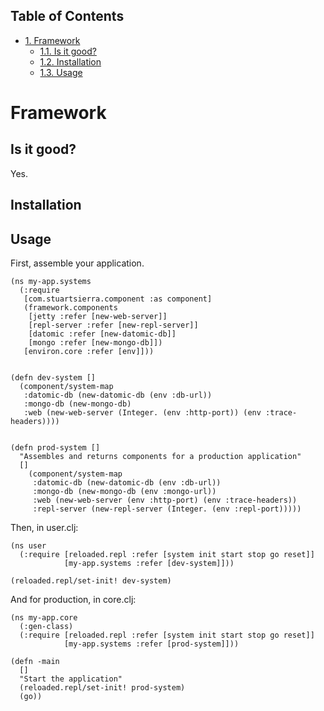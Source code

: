 <div id="table-of-contents">
<h2>Table of Contents</h2>
<div id="text-table-of-contents">
<ul>
<li><a href="#sec-1">1. Framework</a>
<ul>
<li><a href="#sec-1-1">1.1. Is it good?</a></li>
<li><a href="#sec-1-2">1.2. Installation</a></li>
<li><a href="#sec-1-3">1.3. Usage</a></li>
</ul>
</li>
</ul>
</div>
</div>

# Framework<a id="sec-1" name="sec-1"></a>

## Is it good?<a id="sec-1-1" name="sec-1-1"></a>

Yes.

## Installation<a id="sec-1-2" name="sec-1-2"></a>

## Usage<a id="sec-1-3" name="sec-1-3"></a>

First, assemble your application. 

    (ns my-app.systems
      (:require 
       [com.stuartsierra.component :as component]
       (framework.components 
        [jetty :refer [new-web-server]]
        [repl-server :refer [new-repl-server]]
        [datomic :refer [new-datomic-db]]
        [mongo :refer [new-mongo-db]])
       [environ.core :refer [env]]))
    
    
    (defn dev-system []
      (component/system-map
       :datomic-db (new-datomic-db (env :db-url))
       :mongo-db (new-mongo-db)
       :web (new-web-server (Integer. (env :http-port)) (env :trace-headers))))
    
    
    (defn prod-system []
      "Assembles and returns components for a production application"
      []
        (component/system-map
         :datomic-db (new-datomic-db (env :db-url))
         :mongo-db (new-mongo-db (env :mongo-url))
         :web (new-web-server (env :http-port) (env :trace-headers))
         :repl-server (new-repl-server (Integer. (env :repl-port)))))

Then, in user.clj:

    (ns user
      (:require [reloaded.repl :refer [system init start stop go reset]]
                [my-app.systems :refer [dev-system]]))
    
    (reloaded.repl/set-init! dev-system)

And for production, in core.clj:

    (ns my-app.core
      (:gen-class)
      (:require [reloaded.repl :refer [system init start stop go reset]]
                [my-app.systems :refer [prod-system]]))
    
    (defn -main 
      []
      "Start the application"
      (reloaded.repl/set-init! prod-system)
      (go))
